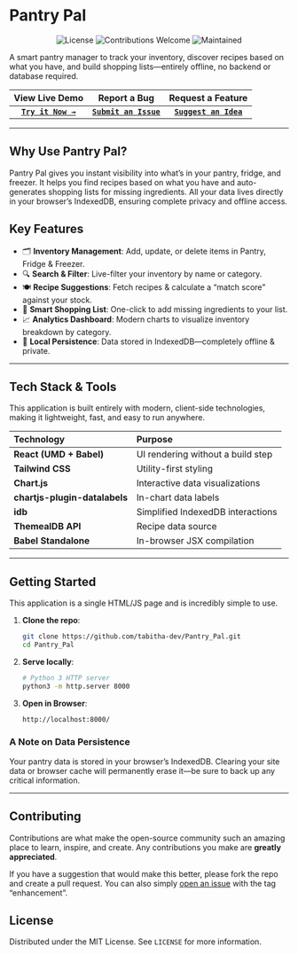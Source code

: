 # Pantry Pal

<p align="center">
  <img alt="License" src="https://img.shields.io/badge/license-MIT-blue?style=for-the-badge">
  <img alt="Contributions Welcome" src="https://img.shields.io/badge/contributions-welcome-brightgreen?style=for-the-badge">
  <img alt="Maintained" src="https://img.shields.io/badge/maintained-yes-purple?style=for-the-badge">
</p>

A smart pantry manager to track your inventory, discover recipes based on what you have, and build shopping lists—entirely offline, no backend or database required.

| **View Live Demo** | **Report a Bug** | **Request a Feature** |
| :---: | :---: | :---: |
| [**`Try it Now →`**](https://tabitha-dev.github.io/Pantry_Pal/) | [**`Submit an Issue`**](https://github.com/tabitha-dev/Pantry_Pal/issues) | [**`Suggest an Idea`**](https://github.com/tabitha-dev/Pantry_Pal/issues) |

---

## Why Use Pantry Pal?

Pantry Pal gives you instant visibility into what’s in your pantry, fridge, and freezer. It helps you find recipes based on what you have and auto-generates shopping lists for missing ingredients. All your data lives directly in your browser’s IndexedDB, ensuring complete privacy and offline access.

## Key Features

* 🗂️ **Inventory Management**: Add, update, or delete items in Pantry, Fridge & Freezer.  
* 🔍 **Search & Filter**: Live-filter your inventory by name or category.  
* 🍽️ **Recipe Suggestions**: Fetch recipes & calculate a “match score” against your stock.  
* 🛒 **Smart Shopping List**: One-click to add missing ingredients to your list.  
* 📈 **Analytics Dashboard**: Modern charts to visualize inventory breakdown by category.  
* 💾 **Local Persistence**: Data stored in IndexedDB—completely offline & private.  

---

## Tech Stack & Tools

This application is built entirely with modern, client-side technologies, making it lightweight, fast, and easy to run anywhere.

| Technology                   | Purpose                                |
| :--------------------------- | :------------------------------------- |
| **React (UMD + Babel)**      | UI rendering without a build step      |
| **Tailwind CSS**             | Utility-first styling                  |
| **Chart.js**                 | Interactive data visualizations        |
| **chartjs-plugin-datalabels**| In-chart data labels                   |
| **idb**                      | Simplified IndexedDB interactions      |
| **ThemealDB API**            | Recipe data source                     |
| **Babel Standalone**         | In-browser JSX compilation             |

---

## Getting Started

This application is a single HTML/JS page and is incredibly simple to use.

1.  **Clone the repo**:  
    ```bash
    git clone https://github.com/tabitha-dev/Pantry_Pal.git
    cd Pantry_Pal
    ```
2.  **Serve locally**:  
    ```bash
    # Python 3 HTTP server
    python3 -m http.server 8000
    ```
3.  **Open in Browser**:  
    ```txt
    http://localhost:8000/
    ```

### A Note on Data Persistence

Your pantry data is stored in your browser’s IndexedDB. Clearing your site data or browser cache will permanently erase it—be sure to back up any critical information.

---

## Contributing

Contributions are what make the open-source community such an amazing place to learn, inspire, and create. Any contributions you make are **greatly appreciated**.

If you have a suggestion that would make this better, please fork the repo and create a pull request. You can also simply [open an issue](https://github.com/tabitha-dev/Pantry_Pal/issues) with the tag “enhancement”.

## License

Distributed under the MIT License. See `LICENSE` for more information.  
